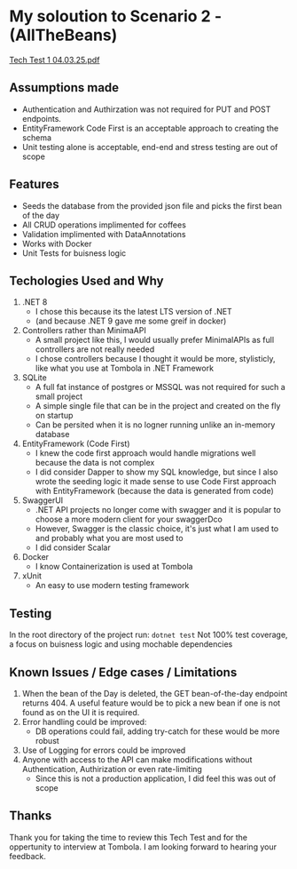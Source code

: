 
# My soloution to Scenario 2 - (AllTheBeans)
[Tech Test 1 04.03.25.pdf](https://github.com/user-attachments/files/20804834/Tech.Test.1.04.03.25.pdf)

## Assumptions made
- Authentication and Authirzation was not required for PUT and POST endpoints.
- EntityFramework Code First is an acceptable approach to creating the schema
- Unit testing alone is acceptable, end-end and stress testing are out of scope

## Features
- Seeds the database from the provided json file and picks the first bean of the day
- All CRUD operations implimented for coffees
- Validation implimented with DataAnnotations
- Works with Docker
- Unit Tests for buisness logic

## Techologies Used and Why
1. .NET 8
    - I chose this because its the latest LTS version of .NET 
    - (and because .NET 9 gave me some greif in docker)
2. Controllers rather than MinimaAPI
    - A small project like this, I would usually prefer MinimalAPIs as full controllers are not really needed
    - I chose controllers because I thought it would be more, stylisticly, like what you use at Tombola in .NET Framework
3. SQLite
    - A full fat instance of postgres or MSSQL was not required for such a small project
    - A simple single file that can be in the project and created on the fly on startup
    - Can be persited when it is no logner running unlike an in-memory database
4. EntityFramework (Code First)
    - I knew the code first approach would handle migrations well because the data is not complex
    - I did consider Dapper to show my SQL knowledge, but since I also wrote the seeding logic it made sense to use Code First approach with EntityFramework (because the data is generated from code)
5. SwaggerUI
    - .NET API projects no longer come with swagger and it is popular to choose a more modern client for your swaggerDco
    - However, Swagger is the classic choice, it's just what I am used to and probably what you are most used to
    - I did consider Scalar
6. Docker
    - I know Containerization is used at Tombola
7. xUnit
    - An easy to use modern testing framework
  
## Testing
In the root directory of the project run:
```dotnet test```
Not 100% test coverage, a focus on buisness logic and using mochable dependencies

## Known Issues / Edge cases / Limitations
1. When the bean of the Day is deleted, the GET bean-of-the-day endpoint returns 404. A useful feature would be to pick a new bean if one is not found as on the UI it is required.
2. Error handling could be improved:
    - DB operations could fail, adding try-catch for these would be more robust
3. Use of Logging for errors could be improved
4. Anyone with access to the API can make modifications without Authentication, Authirization or even rate-limiting
    - Since this is not a production application, I did feel this was out of scope
  
## Thanks
Thank you for taking the time to review this Tech Test and for the oppertunity to interview at Tombola.
I am looking forward to hearing your feedback.
